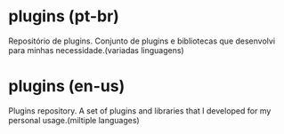 # plugins (pt-br)
Repositório de plugins.
Conjunto de plugins e bibliotecas que desenvolvi para minhas necessidade.(variadas linguagens)

# plugins (en-us)
Plugins repository.
A set of plugins and libraries that I developed for my personal usage.(miltiple languages)
